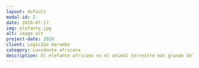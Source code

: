 ```yaml
---
layout: default
modal-id: 2
date: 2020-07-17
img: elefante.jpg
alt: image-alt
project-date: 2020
client: LogicZoo Harambe
category: Loxodonta africana
description: El elefante africano es el animal terrestre más grande del mundo, con un peso promedio de 6 toneladas y una altura de 3 a 4 metros. Estos grandes mamíferos tienen una piel gruesa y grisácea, casi sin pelo o con una fina capa vellosa, que los protege del calor y del sol.
---
```

